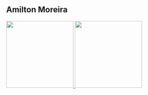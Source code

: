 ## Amilton Moreira

<div>
  <a href="https://github.com/AmiltonMn">
  <img loading="lazy" height="180em" src="https://github-readme-stats.vercel.app/api/top-langs/?username=AmiltonMn&layout=compact&langs_count=7&theme=monokai"/>
  <img loading="lazy" height="180em" src="https://github-readme-stats.vercel.app/api?username=AmiltonMn&show_icons=true&theme=monokai&include_all_commits=true&count_private=true"/>
</div>

